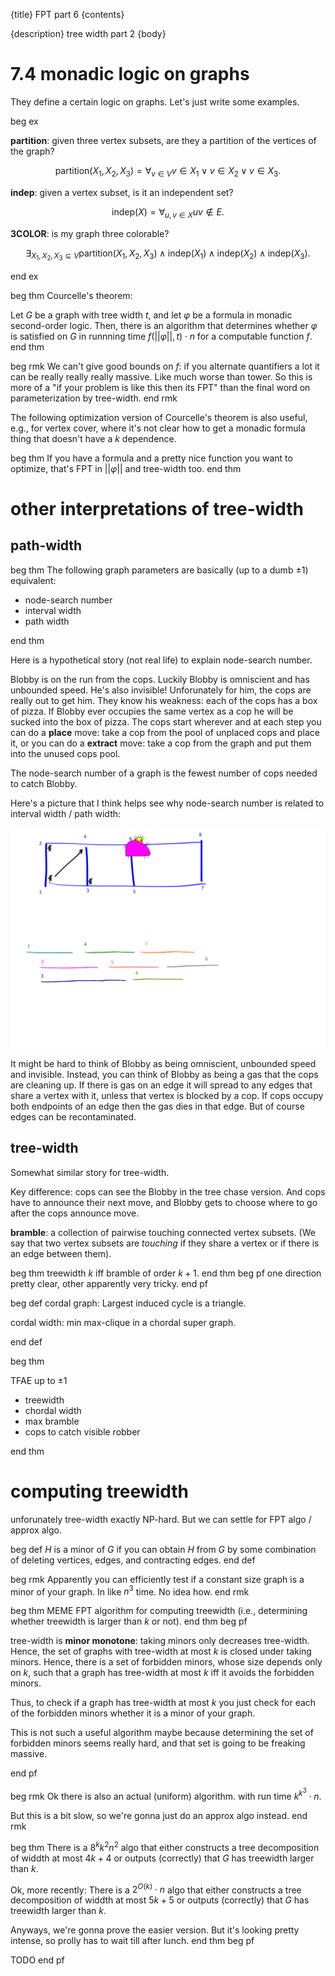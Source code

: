 {title}
FPT part 6
{contents}

{description}
tree width part 2
{body}

# 7.4 monadic logic on graphs

They define a certain logic on graphs. 
Let's just write some examples.

beg ex

**partition**: given three vertex subsets, are they a partition
of the vertices of the graph?

$$\text{partition}(X_1,X_2,X_3) = \forall_{v\in V} v\in X_1 \lor v\in X_2 \lor v\in X_3.$$

**indep**: given a vertex subset, is it an independent set?

$$\text{indep}(X) = \forall_{u,v \in X} uv\notin E.$$


**3COLOR**: is my graph three colorable?

$$\exists_{X_1,X_2,X_3 \subseteq V} \text{partition}(X_1,X_2,X_3) \land \text{indep}(X_1) \land \text{indep}(X_2) \land \text{indep}(X_3).$$

end ex

beg thm
Courcelle's theorem:

Let $G$ be a graph with tree width $t$, and let $\varphi$ be a
formula in monadic second-order logic. Then, there is an
algorithm that determines whether $\varphi$ is satisfied on  $G$
in runnning time $f(||\varphi||, t)\cdot n$ for a computable
function  $f$.
end thm

beg rmk
We can't give good bounds on $f$: if you alternate quantifiers a
lot it can be really really really massive. Like much worse than tower.
So this is more of a "if your problem is like this then its FPT"
than the final word on parameterization by tree-width.
end rmk

The following optimization version of Courcelle's theorem is also
useful, e.g., for vertex cover, where it's not clear how to get a
monadic formula thing that doesn't have a $k$ dependence.

beg thm
If you have a formula and a pretty nice function you want to
optimize, that's FPT in $||\varphi||$ and tree-width too.
end thm

# other interpretations of tree-width

## path-width

beg thm
The following graph parameters are basically (up to a dumb $\pm 1$) equivalent:

- node-search number
- interval width
- path width

end thm

Here is a hypothetical story (not real life) to explain
node-search number.

Blobby is on the run from the cops. Luckily Blobby is omniscient
and has unbounded speed.
He's also invisible!
Unforunately for him, the cops are
really out to get him. They know his weakness: each of the cops
has a box of pizza. If Blobby ever occupies the same vertex as a
cop he will be sucked into the box of pizza.
The cops start wherever and at each step you can do a **place**
move: take a cop from the pool of unplaced cops and place it, 
or you can do a **extract** move: take a cop from the graph and
put them into the unused cops pool.

The node-search number of a graph is the fewest number of cops
needed to catch Blobby.

Here's a picture that I think helps see why node-search number is
related to interval width / path width:

![ink_img011](images/ink_img011.png)

It might be hard to think of Blobby as being omniscient,
unbounded speed and invisible. Instead, you can think of Blobby
as being a gas that the cops are cleaning up. If there is gas on
an edge it will spread to any edges that share a vertex with it,
unless that vertex is blocked by a cop. If cops occupy both
endpoints of an edge then the gas dies in that edge. But of
course edges can be recontaminated.

## tree-width

Somewhat similar story for tree-width.

Key difference: cops can see the Blobby in the tree chase
version. And cops have to announce their next move, and Blobby
gets to choose where to go after the cops announce move. 

**bramble**: a collection of pairwise touching connected vertex subsets. 
(We say that two vertex subsets are *touching* if they share a
vertex or if there is an edge between them).

beg thm
treewidth $k$ iff bramble of order $k+1$.
end thm
beg pf
one direction pretty clear, other apparently very tricky.
end pf

beg def
cordal graph:
Largest induced cycle is a triangle.

cordal width: min max-clique in a chordal super graph.

end def

beg thm

TFAE up to $\pm 1$

- treewidth
- chordal width
- max bramble
- cops to catch visible robber

end thm

# computing treewidth

unforunately tree-width exactly NP-hard. But we can settle for
FPT algo / approx algo.

beg def
$H$ is a minor of $G$ if you can obtain $H$ from $G$ by some
combination of deleting vertices, edges, and contracting edges.
end def

beg rmk
Apparently you can efficiently test if a constant size graph is a
minor of your graph. In like $n^{3}$ time. No idea how.
end rmk

beg thm 
MEME FPT algorithm for computing treewidth (i.e., determining
whether treewidth is larger than $k$ or not).
end thm
beg pf

tree-width is **minor monotone**: taking minors only decreases
tree-width. Hence, the set of graphs with tree-width at most $k$
is closed under taking minors. Hence, there is a set of forbidden
minors, whose size depends only on $k$, such that a graph has
tree-width at most $k$ iff it avoids the forbidden minors.

Thus, to check if a graph has tree-width at most $k$ you just
check for each of the forbidden minors whether it is a minor of
your graph.

This is not such a useful algorithm maybe because determining the
set of forbidden minors seems really hard, and that set is going
to be freaking massive.

end pf

beg rmk
Ok there is also an actual (uniform) algorithm. with run time
$k^{k^{3}} \cdot n$. 

But this is a bit slow, so we're gonna just do an approx algo
instead.
end rmk

beg thm
There is a $8^{k}k^{2}n^2$ algo that either constructs a tree
decomposition of widdth at most $4k+4$ or outputs (correctly)
that $G$ has treewidth larger than $k$.

Ok, more recently:
There is a $2^{O(k)}\cdot n$ algo that either constructs a tree
decomposition of widdth at most $5k+5$ or outputs (correctly)
that $G$ has treewidth larger than $k$.

Anyways, we're gonna prove the easier version. 
But it's looking pretty intense, so prolly has to wait till after
lunch.
end thm
beg pf 

TODO
end pf

